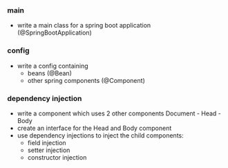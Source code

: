 ### main

- write a main class for a spring boot application (@SpringBootApplication)

### config

- write a config containing
    - beans (@Bean)
    - other spring components (@Component)

### dependency injection

- write a component which uses 2 other components Document - Head - Body
- create an interface for the Head and Body component
- use dependency injections to inject the child components:
    - field injection
    - setter injection
    - constructor injection
